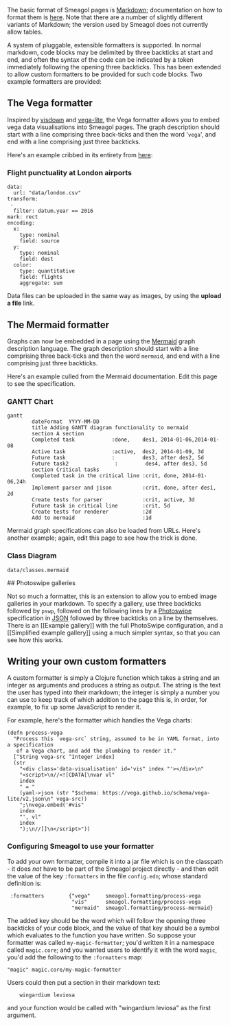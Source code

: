 The basic format of Smeagol pages is [Markdown](https://daringfireball.net/projects/markdown/); documentation on how to format them is [here](https://daringfireball.net/projects/markdown/syntax). Note that there are a number of slightly different variants of Markdown; the version used by Smeagol does not currently allow tables.

A system of pluggable, extensible formatters is supported. In normal markdown, code blocks may be delimited by three backticks at start and end, and often the syntax of the code can be indicated by a token immediately following the opening three backticks. This has been extended to allow custom formatters to be provided for such code blocks. Two example formatters are provided:

## The Vega formatter

Inspired by [visdown](https://visdown.com/) and [vega-lite](https://vega.github.io/vega-lite/docs/), the Vega formatter allows you to embed vega data visualisations into Smeagol pages. The graph description should start with a line comprising three back-ticks and then the word '`vega`', and end with a line comprising just three backticks.

Here's an example cribbed in its entirety from [here](http://visdown.amitkaps.com/london):

### Flight punctuality at London airports

```vega
data:
  url: "data/london.csv"
transform:
 -
  filter: datum.year == 2016
mark: rect
encoding:
  x:
    type: nominal
    field: source
  y:
    type: nominal
    field: dest
  color:
    type: quantitative
    field: flights
    aggregate: sum
```

Data files can be uploaded in the same way as images, by using the **upload a file** link.

## The Mermaid formatter

Graphs can now be embedded in a page using the [Mermaid](https://mermaid-js.github.io/mermaid/#/) graph description language. The graph description should start with a line comprising three back-ticks and then the word `mermaid`, and end with a line comprising just three backticks.

Here's an example culled from the Mermaid documentation. Edit this page to see the specification.

### GANTT Chart

```mermaid
gantt
        dateFormat  YYYY-MM-DD
        title Adding GANTT diagram functionality to mermaid
        section A section
        Completed task            :done,    des1, 2014-01-06,2014-01-08
        Active task               :active,  des2, 2014-01-09, 3d
        Future task               :         des3, after des2, 5d
        Future task2               :         des4, after des3, 5d
        section Critical tasks
        Completed task in the critical line :crit, done, 2014-01-06,24h
        Implement parser and jison          :crit, done, after des1, 2d
        Create tests for parser             :crit, active, 3d
        Future task in critical line        :crit, 5d
        Create tests for renderer           :2d
        Add to mermaid                      :1d
```

Mermaid graph specifications can also be loaded from URLs. Here's another example; again, edit this page to see how the trick is done.

### Class Diagram

```mermaid
data/classes.mermaid
```

## Photoswipe galleries

Not so much a formatter, this is an extension to allow you to embed image galleries in your markdown. To specify a gallery, use three backticks followed by `pswp`, followed on the following lines by a [Photoswipe](https://photoswipe.com/documentation/getting-started.html) specification in [JSON](https://www.json.org/json-en.html)
followed by three backticks on a line by themselves. There is an [[Example gallery]] with the full PhotoSwipe configuration, and a [[Simplified example gallery]] using a much simpler syntax, so that you can see how this works.

## Writing your own custom formatters

A custom formatter is simply a Clojure function which takes a string and an integer as arguments and produces a string as output. The string is the text the user has typed into their markdown; the integer is simply a number you can use to keep track of which addition to the page this is, in order, for example, to fix up some JavaScript to render it.

For example, here's the formatter which handles the Vega charts:

    (defn process-vega
      "Process this `vega-src` string, assumed to be in YAML format, into a specification
       of a Vega chart, and add the plumbing to render it."
      [^String vega-src ^Integer index]
      (str
        "<div class='data-visualisation' id='vis" index "'></div>\n"
        "<script>\n//<![CDATA[\nvar vl"
        index
        " = "
        (yaml->json (str "$schema: https://vega.github.io/schema/vega-lite/v2.json\n" vega-src))
        ";\nvega.embed('#vis"
        index
        "', vl"
        index
        ");\n//]]\n</script>"))

### Configuring Smeagol to use your formatter

To add your own formatter, compile it into a jar file which is on the classpath - it does *not* have to be part of the Smeagol project directly - and then edit the value of the key `:formatters` in the file `config.edn`; whose standard definition is:

     :formatters        {"vega"     smeagol.formatting/process-vega
                         "vis"      smeagol.formatting/process-vega
                         "mermaid"  smeagol.formatting/process-mermaid}

The added key should be the word which will follow the opening three backticks of your code block, and the value of that key should be a symbol which evaluates to the function you have written. So suppose your formatter was called `my-magic-formatter`; you'd written it in a namespace called `magic.core`; and you wanted users to identify it with the word `magic`, you'd add the following to the `:formatters` map:

    "magic" magic.core/my-magic-formatter

Users could then put a section in their markdown text:

```backticks magic
    wingardium leviosa
```

and your function would be called with "wingardium leviosa" as the first argument.
